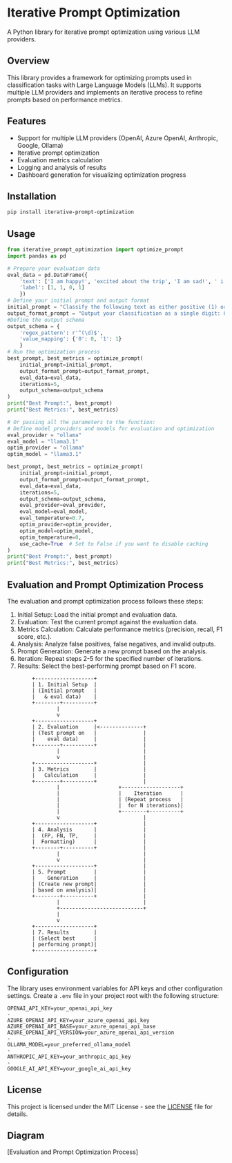 # Iterative Prompt Optimization

A Python library for iterative prompt optimization using various LLM providers.

## Overview

This library provides a framework for optimizing prompts used in classification tasks with Large Language Models (LLMs). It supports multiple LLM providers and implements an iterative process to refine prompts based on performance metrics.

## Features

- Support for multiple LLM providers (OpenAI, Azure OpenAI, Anthropic, Google, Ollama)
- Iterative prompt optimization
- Evaluation metrics calculation
- Logging and analysis of results
- Dashboard generation for visualizing optimization progress

## Installation
```bash
pip install iterative-prompt-optimization
```

## Usage
```python
from iterative_prompt_optimization import optimize_prompt
import pandas as pd

# Prepare your evaluation data
eval_data = pd.DataFrame({
    'text': ['I am happy!', 'excited about the trip', 'I am sad!', ' i am not sure how i feel'],
    'label': [1, 1, 0, 1]
    })
# Define your initial prompt and output format
initial_prompt = "Classify the following text as either positive (1) or negative (0):"
output_format_prompt = "Output your classification as a single digit: 0 or 1"
#Define the output schema
output_schema = {
    'regex_pattern': r'^(\d)$',
    'value_mapping': {'0': 0, '1': 1}
    }
# Run the optimization process
best_prompt, best_metrics = optimize_prompt(
    initial_prompt=initial_prompt,
    output_format_prompt=output_format_prompt,
    eval_data=eval_data,
    iterations=5,
    output_schema=output_schema
)
print("Best Prompt:", best_prompt)
print("Best Metrics:", best_metrics)
```

```python
# Or passing all the parameters to the function:
# Define model providers and models for evaluation and optimization
eval_provider = "ollama"
eval_model = "llama3.1"
optim_provider = "ollama"
optim_model = "llama3.1"

best_prompt, best_metrics = optimize_prompt(
    initial_prompt=initial_prompt,
    output_format_prompt=output_format_prompt,
    eval_data=eval_data,
    iterations=5,
    output_schema=output_schema,
    eval_provider=eval_provider,
    eval_model=eval_model,
    eval_temperature=0.7,
    optim_provider=optim_provider,
    optim_model=optim_model,
    optim_temperature=0,
    use_cache=True  # Set to False if you want to disable caching
)
print("Best Prompt:", best_prompt)
print("Best Metrics:", best_metrics)
```

## Evaluation and Prompt Optimization Process

The evaluation and prompt optimization process follows these steps:

1. Initial Setup: Load the initial prompt and evaluation data.
2. Evaluation: Test the current prompt against the evaluation data.
3. Metrics Calculation: Calculate performance metrics (precision, recall, F1 score, etc.).
4. Analysis: Analyze false positives, false negatives, and invalid outputs.
5. Prompt Generation: Generate a new prompt based on the analysis.
6. Iteration: Repeat steps 2-5 for the specified number of iterations.
7. Results: Select the best-performing prompt based on F1 score.

```
        +-------------------+               
        | 1. Initial Setup  |               
        | (Initial prompt   |               
        |   & eval data)    |               
        +--------+----------+               
                |                            
                v                            
        +-------------------+               
        | 2. Evaluation     |<--------------+
        | (Test prompt on   |               |
        |    eval data)     |               |
        +--------+----------+               |
                |                           |
                v                           |
        +-------------------+               |
        | 3. Metrics        |               |
        |   Calculation     |               |
        +--------+----------+               |
                |                   +-------------------+
                |                   |    Iteration      |
                |                   | (Repeat process   |
                |                   |  for N iterations)|
                |                   +--------+----------+
                v                           |
        +-------------------+               |
        | 4. Analysis       |               |
        |  (FP, FN, TP,     |               |
        |  Formatting)      |               |
        +--------+----------+               |
                |                           |
                v                           |
        +-------------------+               |
        | 5. Prompt         |               |
        |    Generation     |               |
        | (Create new prompt|               |
        | based on analysis)|               |
        +--------+----------+               |
                |                           |
                +---------------------------+
                |
                v
        +-------------------+
        | 7. Results        |
        | (Select best      |
        | performing prompt)|
        +-------------------+
```


## Configuration

The library uses environment variables for API keys and other configuration settings. Create a `.env` file in your project root with the following structure:

    OPENAI_API_KEY=your_openai_api_key
    -
    AZURE_OPENAI_API_KEY=your_azure_openai_api_key
    AZURE_OPENAI_API_BASE=your_azure_openai_api_base
    AZURE_OPENAI_API_VERSION=your_azure_openai_api_version
    -
    OLLAMA_MODEL=your_preferred_ollama_model
    -
    ANTHROPIC_API_KEY=your_anthropic_api_key
    -
    GOOGLE_AI_API_KEY=your_google_ai_api_key


## License
This project is licensed under the MIT License - see the [LICENSE](LICENSE) file for details.

## Diagram
[Evaluation and Prompt Optimization Process]
